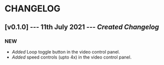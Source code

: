 # CHANGELOG

## [v0.1.0] --- 11th July 2021 --- **_Created Changelog_**

### NEW

- _Added_ Loop toggle button in the video control panel.
- _Added_ speed controls (upto 4x) in the video control panel.